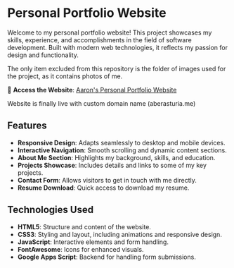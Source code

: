 # Personal Portfolio Website

Welcome to my personal portfolio website! This project showcases my skills, experience, and accomplishments in the field of software development. Built with modern web technologies, it reflects my passion for design and functionality.

The only item excluded from this repository is the folder of images used for the project, as it contains photos of me.

🔗 **Access the Website**: [Aaron's Personal Portfolio Website](https://aberasturia.me)

Website is finally live with custom domain name (aberasturia.me)

## Features

- **Responsive Design**: Adapts seamlessly to desktop and mobile devices.
- **Interactive Navigation**: Smooth scrolling and dynamic content sections.
- **About Me Section**: Highlights my background, skills, and education.
- **Projects Showcase**: Includes details and links to some of my key projects.
- **Contact Form**: Allows visitors to get in touch with me directly.
- **Resume Download**: Quick access to download my resume.

## Technologies Used

- **HTML5**: Structure and content of the website.
- **CSS3**: Styling and layout, including animations and responsive design.
- **JavaScript**: Interactive elements and form handling.
- **FontAwesome**: Icons for enhanced visuals.
- **Google Apps Script**: Backend for handling form submissions.
